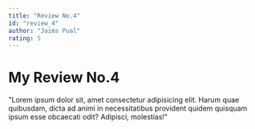 ```yaml
---
title: "Review No.4"
id: "review_4"
author: "Jaims Pual"
rating: 5
---
```


# My Review No.4

"Lorem ipsum dolor sit, amet consectetur adipisicing elit. Harum quae quibusdam, dicta ad animi in necessitatibus provident quidem quisquam ipsum esse obcaecati odit? Adipisci, molestias!"